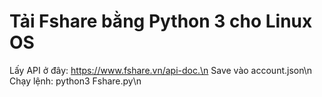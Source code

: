 # Tải Fshare bằng Python 3 cho Linux OS

Lấy API ở đây: https://www.fshare.vn/api-doc.\n
Save vào account.json\n
Chạy lệnh: python3 Fshare.py\n

